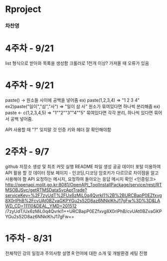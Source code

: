 # Rproject <h3>차찬영</h3>

# 4주차 - 9/21<br>
list 형식으로 받아와 목록을 생성함
크롤러로 1천개 이상? 가져올 때 오류가 있음



# 4주차 - 9/21<br>
paste() -> 원소들 사이에 공백을 넣어줌
ex) paste(1,2,3,4) => "1 2 3 4"
ex2)paste("일이","삼","사") => "일이 삼 사"
원소가 묶여있다면 하나씩 분리해줌
ex) paste <- c(1,2,3,4,5) => "1""2""3""4""5"
묶여있다면 각각 분리, 하나씩 있다면 묶어서 공백 넣어줌.

API 사용할 때 "?" 잊지말 것
인증 키와 헤더 잘 확인해야함


# 2주차 - 9/7
github 저장소 생성 및 최초 커밋 실행
README 파일 생성
공공 데이터 포털 이용하여 API 활용 할 것
데이터 정보 페이지 - 인코딩,디코딩 암호키가 다르므로 차이점을 알고 사용해야 함
API 요청하는 메시지, 요청하여 돌아오는 응답 메시지 확인
<인증링크>
http://openapi.molit.go.kr:8081/OpenAPI_ToolInstallPackage/service/rest/RTMSOBJSvc/getRTMSDataSvcAptTrade?serviceKey=%2F7zyUdT%2FUx6zMiL0q4QvrkI1%2B%2BURCBapP0EZfxvg8X0rlPhB%2FcvUAt0BZvaGKPYGu2s52D8az6NNkIKhJ17gFw%3D%3D&LAWD_CD=11110&DEAL_YMD=201512
<decoding>
/7zyUdT/Ux6zMiL0q4QvrkI1++URCBapP0EZfxvg8X0rlPhB/cvUAt0BZvaGKPYGu2s52D8az6NNkIKhJ17gFw==


# 1주차 - 8/31
전체적인 강의 일정과 주의사항 설명
R 언어에 대한 소개 및 개발환경 세팅 진행

